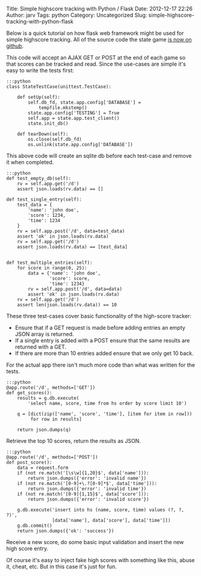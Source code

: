 Title: Simple highscore tracking with Python / Flask
Date: 2012-12-17 22:26
Author: jarv
Tags: python
Category: Uncategorized
Slug: simple-highscore-tracking-with-python-flask

Below is a quick tutorial on how flask web framework might be 
used for simple highscore tracking. All of the source code the state game [is now on github][].

This code will accept an AJAX GET or POST at the end of each game so that scores can be tracked and read. Since the use-cases are simple it's easy to write the tests first:

    :::python
    class StateTestCase(unittest.TestCase):

        def setUp(self):
            self.db_fd, state.app.config['DATABASE'] = 
                tempfile.mkstemp()
            state.app.config['TESTING'] = True
            self.app = state.app.test_client()
            state.init_db()

        def tearDown(self):
            os.close(self.db_fd)
            os.unlink(state.app.config['DATABASE'])


This above code will create an sqlite db before each test-case and
remove it when completed.

    :::python
    def test_empty_db(self):
        rv = self.app.get('/d')
        assert json.loads(rv.data) == []

    def test_single_entry(self):
        test_data = {
            'name': 'john doe',
            'score': 1234,
            'time': 1234
        }
        rv = self.app.post('/d', data=test_data)
        assert 'ok' in json.loads(rv.data)
        rv = self.app.get('/d')
        assert json.loads(rv.data) == [test_data]


    def test_multiple_entries(self):
        for score in range(0, 25):
            data = {'name': 'john doe',
                    'score': score,
                    'time': 1234}
            rv = self.app.post('/d', data=data)
            assert 'ok' in json.loads(rv.data)
        rv = self.app.get('/d')
        assert len(json.loads(rv.data)) == 10

These three test-cases cover basic functionality of the high-score
tracker:

-   Ensure that if a GET request is made before adding entries an empty
    JSON array is returned.
-   If a single entry is added with a POST ensure that the same results
    are returned with a GET.
-   If there are more than 10 entries added ensure that we only get 10
    back.

For the actual app there isn't much more code than what was written for
the tests.

    :::python
    @app.route('/d', methods=['GET'])
    def get_scores():
        results = g.db.execute(
            'select name, score, time from hs order by score limit 10')

        q = [dict(zip(['name', 'score', 'time'], [item for item in row]))
             for row in results]

        return json.dumps(q)

Retrieve the top 10 scores, return the results as JSON.

    :::python
    @app.route('/d', methods=['POST'])
    def post_score():
        data = request.form
        if (not re.match('[\s\w]{1,20}$', data['name'])):
            return json.dumps({'error': 'invalid name'})
        if (not re.match('[0-9]+\.?[0-9]*$', data['time'])):
            return json.dumps({'error': 'invalid time'})
        if (not re.match('[0-9]{1,15}$', data['score'])):
            return json.dumps({'error': 'invalid score'})

        g.db.execute('insert into hs (name, score, time) values (?, ?, ?)',
                     [data['name'], data['score'], data['time']])
        g.db.commit()
        return json.dumps({'ok': 'success'})

Receive a new score, do some basic input validation and insert the new
high score entry.

Of course it's easy to inject fake high scores with something like this,
abuse it, cheat, etc. But in this case it's just for fun.

  [is now on github]: http://github.com/jarv/thestategame
  [official Flask tutorial]: http://flask.pocoo.org/docs/tutorial/
